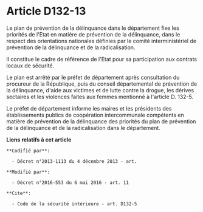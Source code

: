 # Article D132-13

Le plan de prévention de la délinquance dans le département fixe les priorités de l'Etat en matière de prévention de la
délinquance, dans le respect des orientations nationales définies par le comité interministériel de prévention de la
délinquance et de la radicalisation. 

Il constitue le cadre de référence de l'Etat pour sa participation aux contrats locaux de sécurité. 

Le plan est arrêté par le préfet de département après consultation du procureur de la République, puis du conseil
départemental de prévention de la délinquance, d'aide aux victimes et de lutte contre la drogue, les dérives sectaires et les
violences faites aux femmes mentionné à l'article D. 132-5. 

Le préfet de département informe les maires et les présidents des établissements publics de coopération intercommunale
compétents en matière de prévention de la délinquance des priorités du plan de prévention de la délinquance et de la
radicalisation dans le département.

**Liens relatifs à cet article**

	**Codifié par**:

	  - Décret n°2013-1113 du 4 décembre 2013 - art.

	**Modifié par**:

	  - Décret n°2016-553 du 6 mai 2016 - art. 11

	**Cite**:

	  - Code de la sécurité intérieure - art. D132-5
